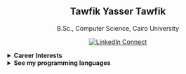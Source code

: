 <p align="center">
 <!--<img width="100px" src="https://avatars1.githubusercontent.com/u/54971231?s=460&u=a9fe7887c665721a4773432f7393e87cc5490ff1&v=4" align="center" alt="GitHub Tawfik Image" />-->
 <h2 align="center">Tawfik Yasser Tawfik</h2>
 <p align="center">B.Sc., Computer Science, Cairo University</p>
</p>
  <p align="center">
    <a href="https://www.linkedin.com/in/tawfikyasser/" target="_blank">
      <img alt="LinkedIn Connect" src="https://img.shields.io/static/v1?color=red&label=linkedin&logo=linkedin&logoColor=white&style=for-the-badge&message=Connect" />
    </a>
  </p>

<details>
 <summary><b> Career Interests </b></summary>

 * Data
 * SDLC
 * Python

</details>

<details>
 <summary><b> See my programming languages </b></summary>
 
[![Top Langs](https://github-readme-stats.vercel.app/api/top-langs/?username=TawfikYasser&langs_count=8)](https://github.com/TawfikYasser)

</details>
